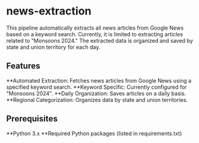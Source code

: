 # news-extraction
 
This pipeline automatically extracts all news articles from Google News based on a keyword search. Currently, it is limited to extracting articles related to "Monsoons 2024." The extracted data is organized and saved by state and union territory for each day.

<h2> Features </h2>
**Automated Extraction: Fetches news articles from Google News using a specified keyword search.
**Keyword Specific: Currently configured for "Monsoons 2024".
**Daily Organization: Saves articles on a daily basis.
**Regional Categorization: Organizes data by state and union territories.

<h2> Prerequisites </h2>
**Python 3.x
**Required Python packages (listed in requirements.txt)


